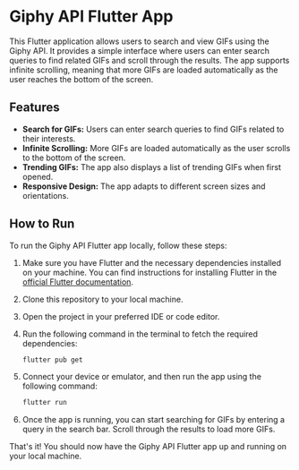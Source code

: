 # Giphy API Flutter App

This Flutter application allows users to search and view GIFs using the Giphy API. It provides a simple interface where users can enter search queries to find related GIFs and scroll through the results. The app supports infinite scrolling, meaning that more GIFs are loaded automatically as the user reaches the bottom of the screen.

## Features

- **Search for GIFs:** Users can enter search queries to find GIFs related to their interests.
- **Infinite Scrolling:** More GIFs are loaded automatically as the user scrolls to the bottom of the screen.
- **Trending GIFs:** The app also displays a list of trending GIFs when first opened.
- **Responsive Design:** The app adapts to different screen sizes and orientations.

## How to Run

To run the Giphy API Flutter app locally, follow these steps:

1. Make sure you have Flutter and the necessary dependencies installed on your machine. You can find instructions for installing Flutter in the [official Flutter documentation](https://flutter.dev/docs/get-started/install).

2. Clone this repository to your local machine.

3. Open the project in your preferred IDE or code editor.

4. Run the following command in the terminal to fetch the required dependencies:

   ```bash
   flutter pub get
   
5. Connect your device or emulator, and then run the app using the following command:

   ```bash
   flutter run

6. Once the app is running, you can start searching for GIFs by entering a query in the search bar. Scroll through the results to load more GIFs.

That's it! You should now have the Giphy API Flutter app up and running on your local machine.
